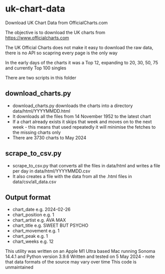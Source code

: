 # uk-chart-data

Download UK Chart Data from OfficialCharts.com

The objective is to download the UK charts from https://www.officialcharts.com

The UK Official Charts does not make it easy to download the raw data, there is no API so scapring every page is the only way

In the early days of the charts it was a Top 12, expanding to 20, 30, 50, 75 and currently Top 100 singles

There are two scripts in this folder

## download_charts.py

* download_charts.py downloads the charts into a directory data/html/YYYYMMDD.html
* It downloads all the files from 14 November 1952 to the latest chart
* If a chart already exists it skips that week and moves on to the next week - this means that used repeatedly it will minimise the fetches to the missing charts only
* There are 3730 charts to May 2024

## scrape_to_csv.py

* scrape_to_csv.py that converts all the files in data/html and writes a file per day in data/html/YYYYMMDD.csv 
* It also creates a file with the data from all the .html files in data/csv/all_data.csv

## Output format

* chart_date e.g. 2024-02-26
* chart_position e.g. 1
* chart_artist e.g. AVA MAX
* chart_title e.g. SWEET BUT PSYCHO
* chart_movement e.g. 1
* chart_peak e.g. 1
* chart_weeks e.g. 12


This utility was written on an Apple M1 Ultra based Mac running Sonoma 14.4.1 and Python version 3.9.6 
Written and tested on 5 May 2024 - note that data formats of the source may vary over time
This code is unmaintained